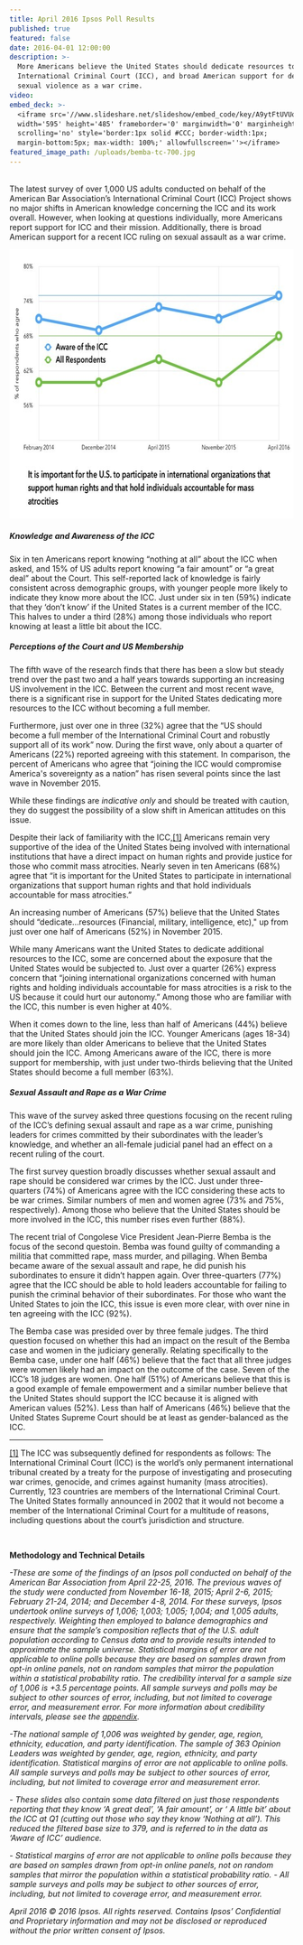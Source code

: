 ```yaml
---
title: April 2016 Ipsos Poll Results
published: true
featured: false
date: 2016-04-01 12:00:00
description: >-
  More Americans believe the United States should dedicate resources to the
  International Criminal Court (ICC), and broad American support for defining
  sexual violence as a war crime.
video:
embed_deck: >-
  <iframe src='//www.slideshare.net/slideshow/embed_code/key/A9ytFtUVUqiUOu'
  width='595' height='485' frameborder='0' marginwidth='0' marginheight='0'
  scrolling='no' style='border:1px solid #CCC; border-width:1px;
  margin-bottom:5px; max-width: 100%;' allowfullscreen=''></iframe>
featured_image_path: /uploads/bemba-tc-700.jpg
---
```


<div><p><br />The latest survey of over 1,000 US adults conducted on behalf of the American Bar Association&rsquo;s International Criminal Court (ICC) Project shows no major shifts in American knowledge concerning the ICC and its work overall. However, when looking at questions individually, more Americans report support for ICC and their mission. Additionally, there is broad American support for a recent ICC ruling on sexual assault as a war crime.</p><p><img alt="" height="477" width="695" src="/uploads/versions/ipsos-polling-data-chart-2016-04---x----695-477x---.jpg" /></p><h5 class="present-before-paste"><em>Knowledge and Awareness of the ICC</em></h5><p>Six in ten Americans report knowing &ldquo;nothing at all&rdquo; about the ICC when asked, and 15% of US adults report knowing &ldquo;a fair amount&rdquo; or &ldquo;a great deal&rdquo; about the Court. This self-reported lack of knowledge is fairly consistent across demographic groups, with younger people more likely to indicate they know more about the ICC. Just under six in ten (59%) indicate that they &lsquo;don&rsquo;t know&rsquo; if the United States is a current member of the ICC. This halves to under a third (28%) among those individuals who report knowing at least a little bit about the ICC.</p><h5 class="present-before-paste"><em>Perceptions of the Court and US Membership</em></h5><p>The fifth wave of the research finds that there has been a slow but steady trend over the past two and a half years towards supporting an increasing US involvement in the ICC. Between the current and most recent wave, there is a significant rise in support for the United States dedicating more resources to the ICC without becoming a full member.</p><p>Furthermore, just over one in three (32%) agree that the &ldquo;US should become a full member of the International Criminal Court and robustly support all of its work&rdquo; now. During the first wave, only about a quarter of Americans (22%) reported agreeing with this statement. In comparison, the percent of Americans who agree that &ldquo;joining the ICC would compromise America's sovereignty as a nation&rdquo; has risen several points since the last wave in November 2015.</p><p>While these findings are <em>indicative only</em> and should be treated with caution, they do suggest the possibility of a slow shift in American attitudes on this issue.</p><p>Despite their lack of familiarity with the ICC,<a title="" href="#_ftn1" name="_ftnref1">[1]</a> Americans remain very supportive of the idea of the United States being involved with international institutions that have a direct impact on human rights and provide justice for those who commit mass atrocities. Nearly seven in ten Americans (68%) agree that &ldquo;it is important for the United States to participate in international organizations that support human rights and that hold individuals accountable for mass atrocities.&rdquo;</p><p>An increasing number of Americans (57%) believe that the United States should &ldquo;dedicate&hellip;resources (Financial, military, intelligence, etc)," up from just over one half of Americans (52%) in November 2015.</p><p>While many Americans want the United States to dedicate additional resources to the ICC, some are concerned about the exposure that the United States would be subjected to. Just over a quarter (26%) express concern that &ldquo;joining international organizations concerned with human rights and holding individuals accountable for mass atrocities is a risk to the US because it could hurt our autonomy.&rdquo; Among those who are familiar with the ICC, this number is even higher at 40%.</p><p>When it comes down to the line, less than half of Americans (44%) believe that the United States should join the ICC. Younger Americans (ages 18-34) are more likely than older Americans to believe that the United States should join the ICC. Among Americans aware of the ICC, there is more support for membership, with just under two-thirds believing that the United States should become a full member (63%).</p><em></em><h5 class="present-before-paste"><em>Sexual Assault and Rape as a War Crime</em></h5><p>This wave of the survey asked three questions focusing on the recent ruling of the ICC&rsquo;s defining sexual assault and rape as a war crime, punishing leaders for crimes committed by their subordinates with the leader&rsquo;s knowledge, and whether an all-female judicial panel had an effect on a recent ruling of the court.</p><p>The first survey question broadly discusses whether sexual assault and rape should be considered war crimes by the ICC. Just under three-quarters (74%) of Americans agree with the ICC considering these acts to be war crimes. Similar numbers of men and women agree (73% and 75%, respectively). Among those who believe that the United States should be more involved in the ICC, this number rises even further (88%).</p><p>The recent trial of Congolese Vice President Jean-Pierre Bemba is the focus of the second questoin. Bemba was found guilty of commanding a militia that committed rape, mass murder, and pillaging. When Bemba became aware of the sexual assault and rape, he did punish his subordinates to ensure it didn&rsquo;t happen again. Over three-quarters (77%) agree that the ICC should be able to hold leaders accountable for failing to punish the criminal behavior of their subordinates. For those who want the United States to join the ICC, this issue is even more clear, with over nine in ten agreeing with the ICC (92%).</p><p>The Bemba case was presided over by three female judges. The third question focused on whether this had an impact on the result of the Bemba case and women in the judiciary generally. Relating specifically to the Bemba case, under one half (46%) believe that the fact that all three judges were women likely had an impact on the outcome of the case. Seven of the ICC&rsquo;s 18 judges are women. One half (51%) of Americans believe that this is a good example of female empowerment and a similar number believe that the United States should support the ICC because it is aligned with American values (52%). Less than half of Americans (46%) believe that the United States Supreme Court should be at least as gender-balanced as the ICC.</p><div><hr align="left" size="1" width="33%" /><div id="ftn1"><p><a title="" href="#_ftnref1" name="_ftn1">[1]</a> The ICC was subsequently defined for respondents as follows: The International Criminal Court (ICC) is the world&rsquo;s only permanent international tribunal created by a treaty for the purpose of investigating and prosecuting war crimes, genocide, and crimes against humanity (mass atrocities). Currently, 123 countries are members of the International Criminal Court. The United States formally announced in 2002 that it would not become a member of the International Criminal Court for a multitude of reasons, including questions about the court&rsquo;s jurisdiction and structure.</p><div>&nbsp;</div><p><strong>Methodology and Technical Details</strong></p><p><em>-These are some of the findings of an Ipsos poll conducted on behalf of the American Bar Association from April 22-25, 2016. The previous waves of the study were conducted from November 16-18, 2015; April 2-6, 2015; February 21-24, 2014; and December 4-8, 2014. For these surveys, Ipsos undertook online surveys of 1,006; 1,003; 1,005; 1,004; and 1,005 adults, respectively. Weighting then employed to balance demographics and ensure that the sample&rsquo;s composition reflects that of the U.S. adult population according to Census data and to provide results intended to approximate the sample universe. Statistical margins of error are not applicable to online polls because they are based on samples drawn from opt-in online panels, not on random samples that mirror the population within a statistical probability ratio. The credibility interval for a sample size of 1,006 is +3.5 percentage points. All sample surveys and polls may be subject to other sources of error, including, but not limited to coverage error, and measurement error. For more information about credibility intervals, please see the <a href="https://www.international-criminal-justice-today.org/ipsos-appendix/">appendix</a>.</em></p><p><em>-The national sample of 1,006 was weighted by gender, age, region, ethnicity, education, and party identification. The sample of 363 Opinion Leaders was weighted by gender, age, region, ethnicity, and party identification. Statistical margins of error are not applicable to online polls. All sample surveys and polls may be subject to other sources of error, including, but not limited to coverage error and measurement error.</em></p><p><em>- These slides also contain some data filtered on just those respondents reporting that they know &lsquo;A great deal&rsquo;, &lsquo;A fair amount&rsquo;, or &lsquo; A little bit&rsquo; about the ICC at Q1 (cutting out those who say they know &lsquo;Nothing at all&rsquo;). This reduced the filtered base size to 379, and is referred to in the data as &lsquo;Aware of ICC&rsquo; audience.</em></p><p><em>- Statistical margins of error are not applicable to online polls because they are based on samples drawn from opt-in online panels, not on random samples that mirror the population within a statistical probability ratio. - All sample surveys and polls may be subject to other sources of error, including, but not limited to coverage error, and measurement error.</em></p><p><em>April 2016 &copy; 2016 Ipsos. All rights reserved. Contains Ipsos&rsquo; Confidential and Proprietary information and may not be disclosed or reproduced without the prior written consent of Ipsos.</em></p></div></div></div>